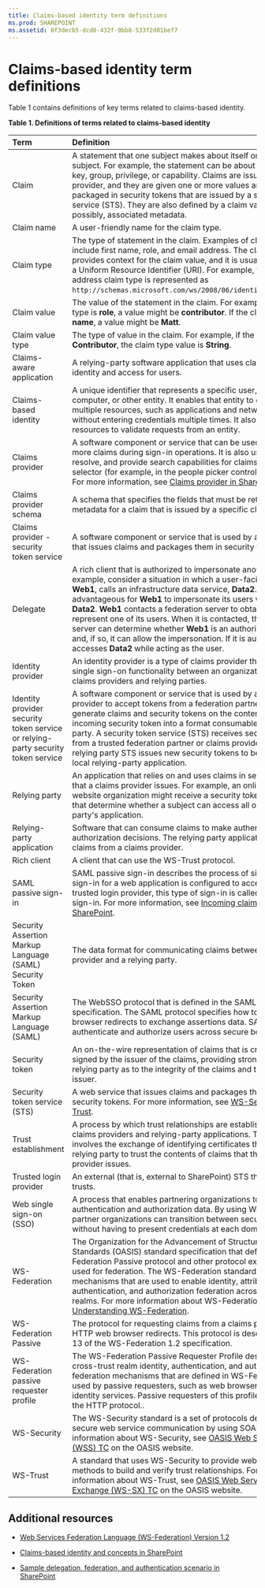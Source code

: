 ```yaml
---
title: Claims-based identity term definitions
ms.prod: SHAREPOINT
ms.assetid: 0f3decb5-dcd8-432f-9bb8-533f2d01bef7
---
```



# Claims-based identity term definitions

Table 1 contains definitions of key terms related to claims-based identity.
  
    
    


**Table 1. Definitions of terms related to claims-based identity**


|**Term**|**Definition**|
|:-----|:-----|
|Claim  <br/> |A statement that one subject makes about itself or another subject. For example, the statement can be about a name, identity, key, group, privilege, or capability. Claims are issued by a provider, and they are given one or more values and then packaged in security tokens that are issued by a security token service (STS). They are also defined by a claim value type and, possibly, associated metadata.  <br/> |
|Claim name  <br/> |A user-friendly name for the claim type.  <br/> |
|Claim type  <br/> |The type of statement in the claim. Examples of claim types include first name, role, and email address. The claim type provides context for the claim value, and it is usually expressed as a Uniform Resource Identifier (URI). For example, the email address claim type is represented as  `http://schemas.microsoft.com/ws/2008/06/identity/claims/email`.  <br/> |
|Claim value  <br/> |The value of the statement in the claim. For example, if the claim type is **role**, a value might be **contributor**. If the claim type is **first name**, a value might be **Matt**.  <br/> |
|Claim value type  <br/> |The type of value in the claim. For example, if the claim value is **Contributor**, the claim type value is **String**.  <br/> |
|Claims-aware application  <br/> |A relying-party software application that uses claims to manage identity and access for users.  <br/> |
|Claims-based identity  <br/> |A unique identifier that represents a specific user, application, computer, or other entity. It enables that entity to gain access to multiple resources, such as applications and network resources, without entering credentials multiple times. It also enables resources to validate requests from an entity.  <br/> |
|Claims provider  <br/> |A software component or service that can be used to issue one or more claims during sign-in operations. It is also used to display, resolve, and provide search capabilities for claims in a card selector (for example, in the people picker control in SharePoint). For more information, see  [Claims provider in SharePoint](claims-provider-in-sharepoint).  <br/> |
|Claims provider schema  <br/> |A schema that specifies the fields that must be returned as metadata for a claim that is issued by a specific claims provider.  <br/> |
|Claims provider - security token service  <br/> |A software component or service that is used by a claims provider that issues claims and packages them in security tokens.  <br/> |
|Delegate  <br/> |A rich client that is authorized to impersonate another client. For example, consider a situation in which a user-facing website, **Web1**, calls an infrastructure data service, **Data2**. It might be advantageous for **Web1** to impersonate its users when it accesses **Data2**. **Web1** contacts a federation server to obtain claims that represent one of its users. When it is contacted, the federation server can determine whether **Web1** is an authorized delegate and, if so, it can allow the impersonation. If it is authorized, **Web1** accesses **Data2** while acting as the user. <br/> |
|Identity provider  <br/> |An identity provider is a type of claims provider that provides single sign-on functionality between an organization and other claims providers and relying parties.  <br/> |
|Identity provider security token service or relying-party security token service  <br/> |A software component or service that is used by an identity provider to accept tokens from a federation partner, and then generate claims and security tokens on the contents of the incoming security token into a format consumable by the relying party. A security token service (STS) receives security tokens from a trusted federation partner or claims provider STS. Then, the relying party STS issues new security tokens to be consumed by a local relying-party application.  <br/> |
|Relying party  <br/> |An application that relies on and uses claims in security tokens that a claims provider issues. For example, an online auction website organization might receive a security token with claims that determine whether a subject can access all or part of a relying party's application.  <br/> |
|Relying-party application  <br/> |Software that can consume claims to make authentication and authorization decisions. The relying party application receives the claims from a claims provider.  <br/> |
|Rich client  <br/> |A client that can use the WS-Trust protocol.  <br/> |
|SAML passive sign-in  <br/> |SAML passive sign-in describes the process of signing in. When a sign-in for a web application is configured to accept tokens from a trusted login provider, this type of sign-in is called SAML passive sign-in. For more information, see  [Incoming claims: Signing into SharePoint](incoming-claims-signing-into-sharepoint).  <br/> |
|Security Assertion Markup Language (SAML) Security Token  <br/> |The data format for communicating claims between a claims provider and a relying party.  <br/> |
|Security Assertion Markup Language (SAML)  <br/> |The WebSSO protocol that is defined in the SAML 2.0 Core specification. The SAML protocol specifies how to use HTTP web browser redirects to exchange assertions data. SAML is used to authenticate and authorize users across secure boundaries.  <br/> |
|Security token  <br/> |An on-the-wire representation of claims that is cryptographically signed by the issuer of the claims, providing strong proof to any relying party as to the integrity of the claims and the identity of the issuer.  <br/> |
|Security token service (STS)  <br/> |A web service that issues claims and packages them in encrypted security tokens. For more information, see  [WS-Security](http://www.oasis-open.org/committees/tc_home.php?wg_abbrev=wss) and [WS-Trust](http://www.oasis-open.org/committees/tc_home.php?wg_abbrev=ws-sx).  <br/> |
|Trust establishment  <br/> |A process by which trust relationships are established between claims providers and relying-party applications. This process involves the exchange of identifying certificates that enable the relying party to trust the contents of claims that the claims provider issues.  <br/> |
|Trusted login provider  <br/> |An external (that is, external to SharePoint) STS that SharePoint trusts.  <br/> |
|Web single sign-on (SSO)  <br/> |A process that enables partnering organizations to exchange user authentication and authorization data. By using Web SSO, users in partner organizations can transition between secure web domains without having to present credentials at each domain boundary.  <br/> |
|WS-Federation  <br/> |The Organization for the Advancement of Structured Information Standards (OASIS) standard specification that defines the WS-Federation Passive protocol and other protocol extensions that are used for federation. The WS-Federation standard defines mechanisms that are used to enable identity, attribute, authentication, and authorization federation across different trust realms. For more information about WS-Federation, see  [Understanding WS-Federation](http://msdn.microsoft.com/en-us/library/bb498017.aspx).  <br/> |
|WS-Federation Passive  <br/> |The protocol for requesting claims from a claims provider by using HTTP web browser redirects. This protocol is described in section 13 of the WS-Federation 1.2 specification.  <br/> |
|WS-Federation passive requester profile  <br/> |The WS-Federation Passive Requester Profile describes how the cross-trust realm identity, authentication, and authorization federation mechanisms that are defined in WS-Federation can be used by passive requesters, such as web browsers, to provide identity services. Passive requesters of this profile are limited to the HTTP protocol..  <br/> |
|WS-Security  <br/> |The WS-Security standard is a set of protocols designed to help secure web service communication by using SOAP. For more information about WS-Security, see  [OASIS Web Services Security (WSS) TC](http://www.oasis-open.org/committees/tc_home.php?wg_abbrev=wss) on the OASIS website. <br/> |
|WS-Trust  <br/> |A standard that uses WS-Security to provide web services with methods to build and verify trust relationships. For more information about WS-Trust, see  [OASIS Web Services Secure Exchange (WS-SX) TC](http://www.oasis-open.org/committees/tc_home.php?wg_abbrev=ws-sx) on the OASIS website. <br/> |
   

## Additional resources
<a name="bk_addresources"> </a>


-  [Web Services Federation Language (WS-Federation) Version 1.2](http://docs.oasis-open.org/wsfed/federation/v1.2/os/ws-federation-1.2-spec-osl#_Toc223175002)
    
  
-  [Claims-based identity and concepts in SharePoint](claims-based-identity-and-concepts-in-sharepoint)
    
  
-  [Sample delegation, federation, and authentication scenario in SharePoint](sample-delegation-federation-and-authentication-scenario-in-sharepoint)
    
  


